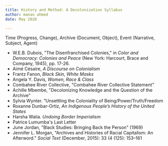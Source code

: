```yaml
---
title: History and Method: A Decolonization Syllabus
author: manan ahmed
date: May 2020

---
```


Time (Progress, Change), Archive (Document, Object), Event (Narrative, Subject, Agent)

* W.E.B. Dubois, "The Disenfranchised Colonies," in *Color and Democracy: Colonies and Peace*
(New York: Harcourt, Brace and Company, 1945), pp. 17-26.
* Aimé Césaire, *A Discourse on Colonialism*
* Frantz Fanon, *Black Skin, White Masks*
* Angela Y. Davis, *Women, Race & Class*
* Combahee River Collective, "Combahee River Collective Statement”
* Achille Mbembe, "Decolonizing Knowledge and the Question of the Archive"
* Sylvia Wynter. “Unsettling the Coloniality of Being/Power/Truth/Freedom
* Roxanne Dunbar-Ortiz, *An Indigenous People’s History of the United States*
* Harsha Walia. *Undoing Border Imperialism*
* Patrice Lumumba's Last Letter
* June Jordan, "Black Studies: Bringing Back the Person" (1969)
* Jennifer L. Morgan, "Archives and Histories of Racial Capitalism: An Afterword." *Social Text* (December, 2015): 33 (4 (125): 153–161
